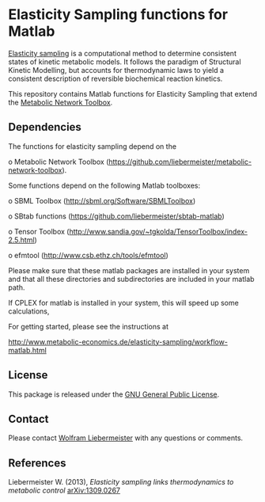 Elasticity Sampling functions for Matlab
========================================

[Elasticity sampling](https://www.metabolic-economics.de/elasticity-sampling/index.html) is a computational method to determine consistent states of kinetic metabolic models. It follows the paradigm of Structural Kinetic Modelling, but accounts for thermodynamic laws to yield a consistent description of reversible biochemical reaction kinetics.

This repository contains Matlab functions for Elasticity Sampling that extend the [Metabolic Network Toolbox](https://github.com/liebermeister/metabolic-network-toolbox).

## Dependencies

The functions for elasticity sampling depend on the

  o Metabolic Network Toolbox (https://github.com/liebermeister/metabolic-network-toolbox).

Some functions depend on the following Matlab toolboxes:

  o SBML Toolbox               (http://sbml.org/Software/SBMLToolbox)

  o SBtab functions            (https://github.com/liebermeister/sbtab-matlab)

  o Tensor Toolbox             (http://www.sandia.gov/~tgkolda/TensorToolbox/index-2.5.html)

  o efmtool                    (http://www.csb.ethz.ch/tools/efmtool)

Please make sure that these matlab packages are installed in your system and that all these directories and subdirectories are included in your matlab path.

If CPLEX for matlab is installed in your system, this will speed up some calculations,

For getting started, please see the instructions at

http://www.metabolic-economics.de/elasticity-sampling/workflow-matlab.html

## License
This package is released under the [GNU General Public License](LICENSE).

## Contact
Please contact [Wolfram Liebermeister](mailto:wolfram.liebermeister@gmail.com) with any questions or comments.

## References
Liebermeister W. (2013), *Elasticity sampling links thermodynamics to metabolic control*
[arXiv:1309.0267](https://arxiv.org/abs/1309.0267)
